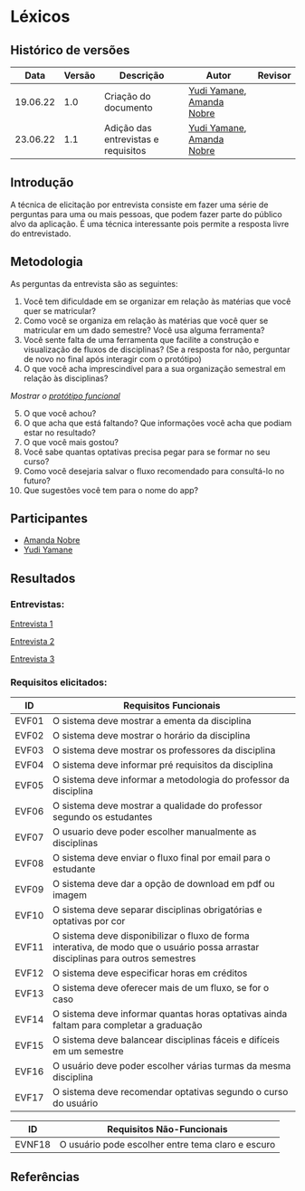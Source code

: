 # Léxicos

## Histórico de versões
| Data     | Versão | Descrição                           | Autor                                                                                     | Revisor |
| -------- | ------ | ----------------------------------- | ----------------------------------------------------------------------------------------- | ------- |
| 19.06.22 | 1.0    | Criação do documento                | [Yudi Yamane](https://github.com/yudi-azvd), [Amanda Nobre](https://github.com/AmandaNbr) |         |
| 23.06.22 | 1.1    | Adição das entrevistas e requisitos | [Yudi Yamane](https://github.com/yudi-azvd), [Amanda Nobre](https://github.com/AmandaNbr) |         |

## Introdução

A técnica de elicitação por entrevista consiste em fazer uma série de perguntas para uma ou mais pessoas, que podem
fazer parte do público alvo da aplicação. É uma técnica interessante pois permite a resposta livre do entrevistado. 

## Metodologia

As perguntas da entrevista são as seguintes:

1. Você tem dificuldade em se organizar em relação às matérias que você quer se matricular?
2. Como você se organiza em relação às matérias que você quer se matricular em um dado semestre? Você usa alguma ferramenta?
3. Você sente falta de uma ferramenta que facilite a construção e visualização de fluxos de disciplinas? 
(Se a resposta for não, perguntar de novo no final após interagir com o protótipo)
4. O que você acha imprescindível para a sua organização semestral em relação às disciplinas?
	
_Mostrar o [protótipo funcional](https://fluxoagil.herokuapp.com/)_

5. O que você achou? 
6. O que acha que está faltando? Que informações você acha que podiam estar no resultado?
7. O que você mais gostou?
8. Você sabe quantas optativas precisa pegar para se formar no seu curso?
9. Como você desejaria salvar o fluxo recomendado para consultá-lo no futuro?
10. Que sugestões você tem para o nome do app?

## Participantes

- [Amanda Nobre](https://github.com/AmandaNbr)
- [Yudi Yamane](https://github.com/yudi-azvd)

## Resultados

### Entrevistas:

[Entrevista 1](Base/AbordagemNaoEspecifica/elicitacao/entrevista-1.md)

[Entrevista 2](Base/AbordagemNaoEspecifica/elicitacao/entrevista-2.md)

[Entrevista 3](Base/AbordagemNaoEspecifica/elicitacao/entrevista-3.md)

### Requisitos elicitados:

| ID    | Requisitos Funcionais                                                                                                             |
| ----- | --------------------------------------------------------------------------------------------------------------------------------- |
| EVF01 | O sistema deve mostrar a ementa da disciplina                                                                                     |
| EVF02 | O sistema deve mostrar o horário da disciplina                                                                                    |
| EVF03 | O sistema deve mostrar os professores da disciplina                                                                               |
| EVF04 | O sistema deve informar pré requisitos da disciplina                                                                              |
| EVF05 | O sistema deve informar a metodologia do professor da disciplina                                                                  |
| EVF06 | O sistema deve mostrar a qualidade do professor segundo os estudantes                                                             |
| EVF07 | O usuario deve poder escolher manualmente as disciplinas                                                                          |
| EVF08 | O sistema deve enviar o fluxo final por email para o estudante                                                                    |
| EVF09 | O sistema deve dar a opção de download em pdf ou imagem                                                                           |
| EVF10 | O sistema deve separar disciplinas obrigatórias e optativas por cor                                                               |
| EVF11 | O sistema deve disponibilizar o fluxo de forma interativa, de modo que o usuário possa arrastar disciplinas para outros semestres |
| EVF12 | O sistema deve especificar horas em créditos                                                                                      |
| EVF13 | O sistema deve oferecer mais de um fluxo, se for o caso                                                                           |
| EVF14 | O sistema deve informar quantas horas optativas ainda faltam para completar a graduação                                           |
| EVF15 | O sistema deve balancear disciplinas fáceis e difíceis em um semestre                                                             |
| EVF16 | O usuário deve poder escolher várias turmas da mesma disciplina                                                                   |
| EVF17 | O sistema deve recomendar  optativas segundo o curso do usuário                                                                   |

| ID     | Requisitos Não-Funcionais                         |
| ------ | ------------------------------------------------- |
| EVNF18 | O usuário pode escolher entre tema claro e escuro |

## Referências

> 